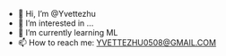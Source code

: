 - 👋 Hi, I’m @Yvettezhu
- 👀 I’m interested in ...
- 🌱 I’m currently learning ML
- 📫 How to reach me: YVETTEZHU0508@GMAIL.COM

<!---
Yvettezhu/Yvettezhu is a ✨ special ✨ repository because its `README.md` (this file) appears on your GitHub profile.
You can click the Preview link to take a look at your changes.
--->
